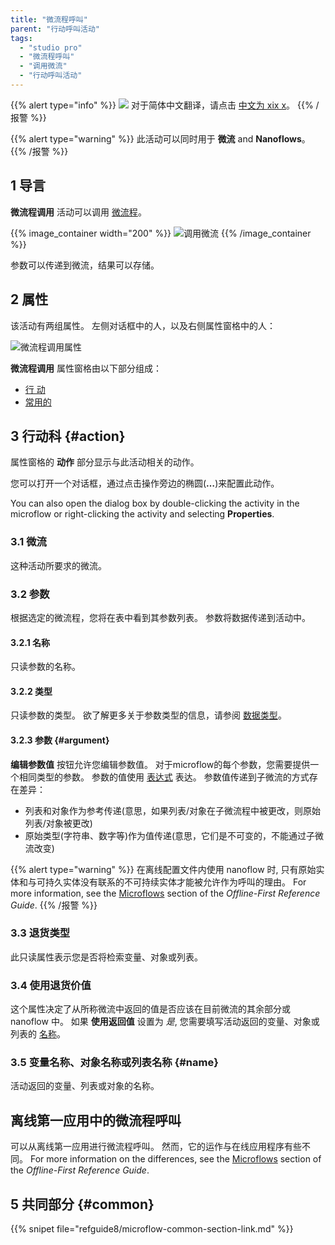 ```yaml
---
title: "微流程呼叫"
parent: "行动呼叫活动"
tags:
  - "studio pro"
  - "微流程呼叫"
  - "调用微流"
  - "行动呼叫活动"
---
```


{{% alert type="info" %}}
<img src="attachments/chinese-translation/china.png" style="display: inline-block; margin: 0" /> 对于简体中文翻译，请点击 [中文为 xix x](https://cdn.mendix.tencent-cloud.com/documentation/refguide8/microflow-call.pdf)。
{{% /报警 %}}

{{% alert type="warning" %}}
此活动可以同时用于 **微流** and **Nanoflows**。
{{% /报警 %}}

## 1 导言

**微流程调用** 活动可以调用 [微流程](microflows)。

{{% image_container width="200" %}}
![调用微流](attachments/action-call-activities/microflow-call.png)
{{% /image_container %}}

参数可以传递到微流，结果可以存储。

## 2 属性

该活动有两组属性。 左侧对话框中的人，以及右侧属性窗格中的人：

![微流程调用属性](attachments/action-call-activities/microflow-call-properties.png)

**微流程调用** 属性窗格由以下部分组成：

* [行 动](#action)
* [常用的](#common)

## 3 行动科 {#action}

属性窗格的 **动作** 部分显示与此活动相关的动作。

您可以打开一个对话框，通过点击操作旁边的椭圆(**…**)来配置此动作。

You can also open the dialog box by double-clicking the activity in the microflow or right-clicking the activity and selecting **Properties**.

### 3.1 微流

这种活动所要求的微流。

### 3.2 参数

根据选定的微流程，您将在表中看到其参数列表。 参数将数据传递到活动中。

#### 3.2.1 名称

只读参数的名称。

#### 3.2.2 类型

只读参数的类型。 欲了解更多关于参数类型的信息，请参阅 [数据类型](data-types)。

#### 3.2.3 参数 {#argument}

**编辑参数值** 按钮允许您编辑参数值。 对于microflow的每个参数，您需要提供一个相同类型的参数。 参数的值使用 [表达式](expressions) 表达。 参数值传递到子微流的方式存在差异：

  * 列表和对象作为参考传递(意思，如果列表/对象在子微流程中被更改，则原始列表/对象被更改)
  * 原始类型(字符串、数字等)作为值传递(意思，它们是不可变的，不能通过子微流改变)

{{% alert type="warning" %}}
在离线配置文件内使用 nanoflow 时, 只有原始实体和与可持久实体没有联系的不可持续实体才能被允许作为呼叫的理由。 For more information, see the [Microflows](offline-first#microflows) section of the *Offline-First Reference Guide*.
{{% /报警 %}}

### 3.3 退货类型

此只读属性表示您是否将检索变量、对象或列表。

### 3.4 使用退货价值

这个属性决定了从所称微流中返回的值是否应该在目前微流的其余部分或nanoflow 中。 如果 **使用返回值** 设置为 *是*, 您需要填写活动返回的变量、对象或列表的 [名称](#name)。

### 3.5 变量名称、对象名称或列表名称 {#name}

活动返回的变量、列表或对象的名称。

## 离线第一应用中的微流程呼叫

可以从离线第一应用进行微流程呼叫。 然而，它的运作与在线应用程序有些不同。 For more information on the differences, see the [Microflows](offline-first#microflows) section of the *Offline-First Reference Guide*.

## 5 共同部分 {#common}

{{% snipet file="refguide8/microflow-common-section-link.md" %}}
